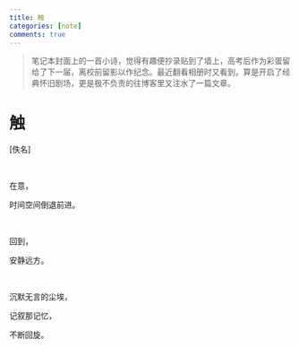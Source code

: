 ```yaml
---
title: 触
categories: [note]
comments: true
---
```


> 笔记本封面上的一首小诗，觉得有趣便抄录贴到了墙上，高考后作为彩蛋留给了下一届，离校前留影以作纪念。最近翻看相册时又看到，算是开启了经典怀旧剧场，更是极不负责的往博客里又注水了一篇文章。

# 触

[佚名]

<br>

在意，

时间空间倒退前进。

<br>

回到，

安静远方。

<br>

沉默无言的尘埃，

记叙那记忆，

不断回旋。

